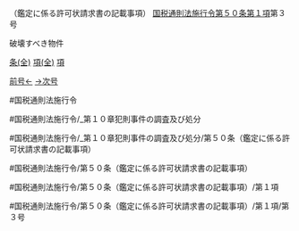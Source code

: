 （鑑定に係る許可状請求書の記載事項）
[国税通則法施行令第５０条第１項](国税通則法施行＿令＿第５０条第１項)第３号

破壊すべき物件

[条(全)](国税通則法施行＿令＿第５０条_.md)    [項(全)](国税通則法施行＿令＿第５０条第１項_.md)    [項](国税通則法施行＿令＿第５０条第１項.md)

[前号←](国税通則法施行＿令＿第５０条第１項第２号.md)    [→次号](国税通則法施行＿令＿第５０条第１項第４号.md)

#国税通則法施行令

#国税通則法施行令/_第１０章犯則事件の調査及び処分

#国税通則法施行令/_第１０章犯則事件の調査及び処分/第５０条（鑑定に係る許可状請求書の記載事項）

#国税通則法施行令/第５０条（鑑定に係る許可状請求書の記載事項）

#国税通則法施行令/第５０条（鑑定に係る許可状請求書の記載事項）/第１項

#国税通則法施行令/第５０条（鑑定に係る許可状請求書の記載事項）/第１項/第３号


